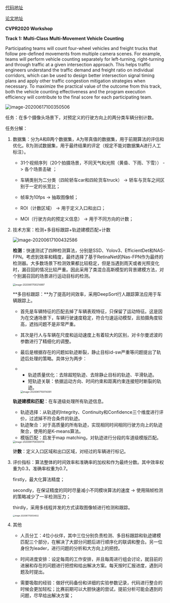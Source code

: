 [代码地址](https://github.com/Jilliansea/DTTM-Vehicle-Counting)

[论文地址](http://openaccess.thecvf.com/content_CVPRW_2020/papers/w35/Wang_Robust_and_Fast_Vehicle_Turn-Counts_at_Intersections_via_an_Integrated_CVPRW_2020_paper.pdf)

**CVPR2020 Workshop**

**Track 1:** **Multi-Class Multi-Movement Vehicle Counting**

Participating teams will count four-wheel vehicles and freight trucks that follow pre-defined movements from multiple camera scenes. For example, teams will perform vehicle counting separately for left-turning, right-turning and through traffic at a given intersection approach. This helps traffic engineers understand the traffic demand and freight ratio on individual corridors, which can be used to design better intersection signal timing plans and apply other traffic congestion mitigation strategies when necessary. To maximize the practical value of the outcome from this track, both the vehicle counting effectiveness and the program execution efficiency will contribute to the final score for each participating team.

![image-20200617100350506](https://tva1.sinaimg.cn/large/007S8ZIlgy1gfv24sc25dj30m20c47k8.jpg)

任务：在多个摄像头场景下，对预定义的行驶方向上的两分类车辆分别计数。

任务分解：

1. 数据集：分为A和B两个数据集，A为带真值的数据集，用于前期算法的评估和优化。B为测试数据集，用于最终结果的评定（规定不能对数据集A进行人工标注）。

   - 31个视频序列（20个拍摄场景，不同天气和光照（黄昏、下雨、下雪）） ->  各个场景击破 ；

   - 车辆类别为二分类（四轮轿车car和四轮货车truck） -> 轿车与货车之间区别于一定的长宽比；

   - 帧率为10fps -> 抽取图像帧；

   - ROI（计数区域） -> 用于定义入口和出口；

   - MOI（行驶方向的预定义信息） -> 用于不同方向的计数；

   

2. 技术方案：检测+多目标跟踪+轨迹建模匹配+计数

   ![image-20200617100432586](https://tva1.sinaimg.cn/large/007S8ZIlgy1gfv25mxfl8j31i40heagr.jpg)

   **检测**：快速测试了四种检测算法，分别是SSD、Yolov3、EfficientDet和NAS-FPN。考虑到效率和精度，最终选择了基于RetinaNet的Nas-FPN作为最终的检测器。大多数场景下检测效果都比较稳定，但是当遇到雨天或者光照变化时，漏召回的情况比较严重。因此采用了类混合高斯模型的背景建模方法，对个别漏召回的场景进行运动目标的检测。

   <img src="https://tva1.sinaimg.cn/large/007S8ZIlgy1gfv2365bwoj30pu0d00tw.jpg" alt="image-20200617100214897" style="zoom:50%;" />

   

   **多目标跟踪：**为了提高时间效率，采用DeepSort行人跟踪算法应用于车辆跟踪上。

   - 首先是车辆特征的匹配去掉了车辆表观特征，只保留了运动特征。这是因为在交通场景下，车辆行驶速度稳定，符合匀速运动模型，且拍摄角度较高，遮挡问题不是非常严重。

   - 其次是行人与车辆在尺度和运动速度上有着较大的区别，对卡尔曼滤波的参数进行了精细化的调整。

   - 最后是根据存在的问题如轨迹断裂，静止目标id-sw严重等问题提出了轨迹后处理的策略。具体分为两步：

   - - 轨迹质量优化：去除超短轨迹、去除静止目标的轨迹、平滑轨迹。
     - 短轨迹关联：依据运动方向、时间约束和距离约束连接短时断裂的轨迹。

     <img src="https://tva1.sinaimg.cn/large/007S8ZIlgy1gfv22qgxr9j30qo0bwabr.jpg" alt="image-20200617100114391" style="zoom:50%;" />

   

   **轨迹建模和匹配**：在车道级处理所有轨迹信息。

   - 轨迹选择：从轨迹的Integrity、Continuity和Confidence三个维度进行评价，过滤掉不符合条件的轨迹。
   - 轨迹聚合：对于高质量的所有轨迹，实现相同时间相同行驶方向上的轨迹聚合，使用的是K-means算法。
   - 模版匹配：启发于map matching，对轨迹进行分段的车道级模版匹配。

   <img src="https://tva1.sinaimg.cn/large/007S8ZIlgy1gfv23vxevpj30qk0fows2.jpg" alt="image-20200617100300114" style="zoom:50%;" />

   

   **计数**：定义入口区域和出口区域，对经过的车辆进行标记。

   

3. 评价指标：算法整体的时间效率和准确率的加权和作为最终分数。其中效率权重为0.3，准确率权重为0.7。

   firstly，最大化算法精度；

   secondly，在保证精度的同时尽量减小不同模块算法的速度 -> 使用隔帧检测的策略减少了一半检测压力；

   thirdly，采用多线程并发的方式读取图像帧进行检测和跟踪。

   <img src="/Users/yujun/Library/Application Support/typora-user-images/image-20200617100504832.png" alt="image-20200617100504832" style="zoom:40%;" />

4. 其他

   - 人员分工：4位小伙伴，其中三位分别负责检测、多目标跟踪和轨迹建模匹配三个部分，在解决了大部分问题后进行顺序化的联调和整合。另一位身份为leader，进行问题的分析和大方向上的把控。

   - 时间进度安排：设定每周的工作安排，并且每周进行组会讨论，就目前的进展和存在的问题进行把控和给出解决方案。每天按时汇报进度，遇到问题及时提出。
   - 需要吸取的经验：做好代码备份和详细的实验参数记录，代码进行整合的时候会更加轻松；比赛前期可以大胆快速的尝试，提前分析可能会遇到的问题，尽早给出解决方案；
